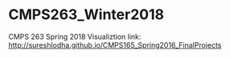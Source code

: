 # CMPS263_Winter2018
CMPS 263 Spring 2018
Visualiztion link: http://sureshlodha.github.io/CMPS165_Spring2016_FinalProjects
